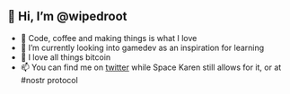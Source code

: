 

## 👋 Hi, I’m @wipedroot
- 👀 Code, coffee and making things is what I love
- 🌱 I’m currently looking into gamedev as an inspiration for learning
- 💞️ I love all things bitcoin
- 📫 You can find me on [twitter](https://twitter.com/wipedroot) while Space Karen still allows for it, or at #nostr protocol 

<!---
wipedroot/wipedroot is a ✨ special ✨ repository because its `README.md` (this file) appears on your GitHub profile.
You can click the Preview link to take a look at your changes.
--->
